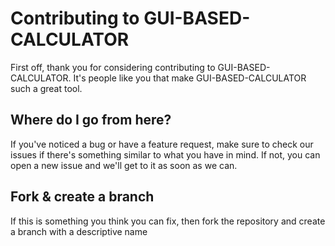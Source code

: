 # Contributing to GUI-BASED-CALCULATOR

First off, thank you for considering contributing to  GUI-BASED-CALCULATOR. It's people like you that make  GUI-BASED-CALCULATOR such a great tool.

## Where do I go from here?

If you've noticed a bug or have a feature request, make sure to check our issues if there's something similar to what you have in mind. If not, you can open a new issue and we'll get to it as soon as we can.

## Fork & create a branch

If this is something you think you can fix, then fork the repository and create a branch with a descriptive name 
